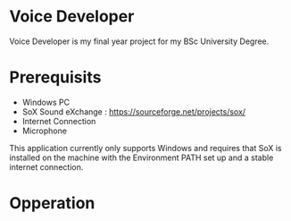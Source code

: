 # Voice Developer
Voice Developer is my final year project for my BSc University Degree.

# Prerequisits
  - Windows PC
  - SoX Sound eXchange : https://sourceforge.net/projects/sox/
  - Internet Connection
  - Microphone

This application currently only supports Windows and requires that SoX is installed on the machine with the Environment PATH set up and a stable internet connection.

# Opperation